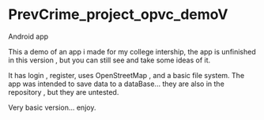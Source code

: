 # PrevCrime_project_opvc_demoV
Android app

This a demo of an app i made for my college intership, the app is unfinished in this version , but you can still see and take some ideas of it.

It has login , register, uses OpenStreetMap , and a basic file system.
The app was intended to save data to a dataBase... they are also in the repository , but they are untested.

Very basic version... enjoy.
